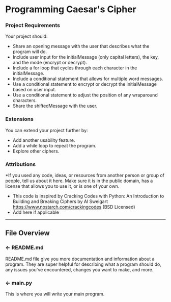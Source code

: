 # Programming Caesar's Cipher

### Project Requirements
Your project should:
- Share an opening message with the user that describes what the program will do.
- Include user input for the initialMessage (only capital letters), the key, and the mode (encrypt or decrypt).
- Include a for loop that cycles through each character in the initialMessage.
- Include a conditional statement that allows for multiple word messages.
- Use a conditional statement to encrypt or decrypt the initialMessage based on user input.
- Use a conditional statement to adjust the position of any wraparound characters.
- Share the shiftedMessage with the user.


### Extensions
You can extend your project further by:
- Add another usability feature.
- Add a while loop to repeat the program.
- Explore other ciphers. 

###  Attributions
*If you used any code, ideas, or resources from another person or group of people, tell us about it here. Make sure it is in the public domain, has a license that allows you to use it, or is one of your own.
- This code is inspired by Cracking Codes with Python: An Introduction to Building and Breaking Ciphers by Al Sweigart https://www.nostarch.com/crackingcodes (BSD Licensed)
- Add here if applicable

---

## File Overview

### ← README.md

README.md file give you more documentation and information about a program. They are super helpful for describing what a program should do, any issues you've encountered, changes you want to make, and more. 

### ← main.py
This is where you will write your main program.
